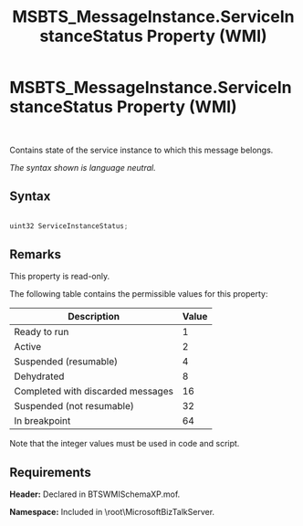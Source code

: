 ﻿---
title: MSBTS_MessageInstance.ServiceInstanceStatus Property (WMI)
TOCTitle: MSBTS_MessageInstance.ServiceInstanceStatus Property (WMI)
ms:assetid: 31964346-5411-4f3c-955e-5535c13c56bc
ms:mtpsurl: https://msdn.microsoft.com/library/Aa559482(v=BTS.80)
ms:contentKeyID: 51527137
ms.date: 08/30/2017
mtps_version: v=BTS.80
---

# MSBTS\_MessageInstance.ServiceInstanceStatus Property (WMI)

 

Contains state of the service instance to which this message belongs.

*The syntax shown is language neutral.*

## Syntax

```C#
  
uint32 ServiceInstanceStatus;  
```

## Remarks

This property is read-only.

The following table contains the permissible values for this property:

<table>
<thead>
<tr class="header">
<th>Description</th>
<th>Value</th>
</tr>
</thead>
<tbody>
<tr class="odd">
<td>Ready to run</td>
<td>1</td>
</tr>
<tr class="even">
<td>Active</td>
<td>2</td>
</tr>
<tr class="odd">
<td>Suspended (resumable)</td>
<td>4</td>
</tr>
<tr class="even">
<td>Dehydrated</td>
<td>8</td>
</tr>
<tr class="odd">
<td>Completed with discarded messages</td>
<td>16</td>
</tr>
<tr class="even">
<td>Suspended (not resumable)</td>
<td>32</td>
</tr>
<tr class="odd">
<td>In breakpoint</td>
<td>64</td>
</tr>
</tbody>
</table>


Note that the integer values must be used in code and script.

## Requirements

**Header:** Declared in BTSWMISchemaXP.mof.

**Namespace:** Included in \\root\\MicrosoftBizTalkServer.

